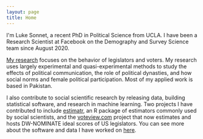 ```yaml
---
layout: page
title: Home
---
```


I'm Luke Sonnet, a recent PhD in Political Science from UCLA. I have been a Research Scientist at Facebook on the Demography and Survey Science team since August 2020.

[My research](/research) focuses on the behavior of legislators and voters. My research uses largely experimental and quasi-experimental methods to study the effects of political communication, the role of political dynasties, and how social norms and female political participation. Most of my applied work is based in Pakistan.

I also contribute to social scientific research by releasing data, building statistical software, and research in machine learning. Two projects I have contributed to include [estimatr](https://declaredesign.org/r/estimatr), an R package of estimators commonly used by social scientists, and the [voteview.com](https://voteview.com) project that now estimates and hosts DW-NOMINATE ideal scores of US legislators. You can see more about the software and data I have worked on [here](/software).
